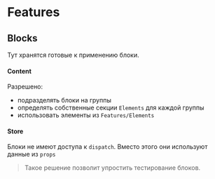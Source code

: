 # Features
## Blocks

Тут хранятся готовые к применению блоки.

#### Content

Разрешено:
- подразделять блоки на группы
- определять собственные секции `Elements` для каждой группы
- использовать элементы из `Features/Elements`


#### Store

Блоки не имеют доступа к `dispatch`.
Вместо этого они используют данные из `props`

> Такое решение позволит упростить тестирование блоков.

